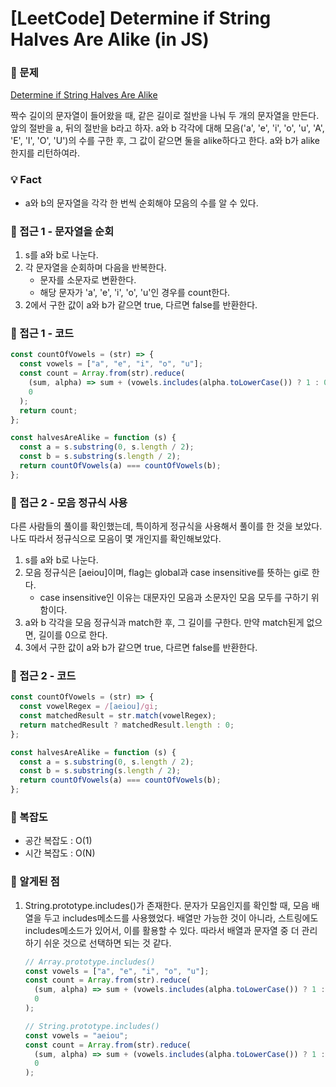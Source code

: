 # [LeetCode] Determine if String Halves Are Alike (in JS)

### 📖 문제

[Determine if String Halves Are Alike](https://leetcode.com/explore/challenge/card/april-leetcoding-challenge-2021/593/week-1-april-1st-april-7th/3699/)

짝수 길이의 문자열이 들어왔을 때, 같은 길이로 절반을 나눠 두 개의 문자열을 만든다.
앞의 절반을 a, 뒤의 절반을 b라고 하자.
a와 b 각각에 대해 모음('a', 'e', 'i', 'o', 'u', 'A', 'E', 'I', 'O', 'U')의 수를 구한 후, 그 값이 같으면 둘을 alike하다고 한다.
a와 b가 alike한지를 리턴하여라.

### 💡 Fact

- a와 b의 문자열을 각각 한 번씩 순회해야 모음의 수를 알 수 있다.

### 🚎 접근 1 - 문자열을 순회

1. s를 a와 b로 나눈다.
2. 각 문자열을 순회하며 다음을 반복한다.
   - 문자를 소문자로 변환한다.
   - 해당 문자가 'a', 'e', 'i', 'o', 'u'인 경우를 count한다.
3. 2에서 구한 값이 a와 b가 같으면 true, 다르면 false를 반환한다.

### 📝 접근 1 - 코드

```javascript
const countOfVowels = (str) => {
  const vowels = ["a", "e", "i", "o", "u"];
  const count = Array.from(str).reduce(
    (sum, alpha) => sum + (vowels.includes(alpha.toLowerCase()) ? 1 : 0),
    0
  );
  return count;
};

const halvesAreAlike = function (s) {
  const a = s.substring(0, s.length / 2);
  const b = s.substring(s.length / 2);
  return countOfVowels(a) === countOfVowels(b);
};
```

### 🚎 접근 2 - 모음 정규식 사용

다른 사람들의 풀이를 확인했는데, 특이하게 정규식을 사용해서 풀이를 한 것을 보았다. 나도 따라서 정규식으로 모음이 몇 개인지를 확인해보았다.

1. s를 a와 b로 나눈다.
2. 모음 정규식은 [aeiou]이며, flag는 global과 case insensitive를 뜻하는 gi로 한다.
   - case insensitive인 이유는 대문자인 모음과 소문자인 모음 모두를 구하기 위함이다.
3. a와 b 각각을 모음 정규식과 match한 후, 그 길이를 구한다. 만약 match된게 없으면, 길이를 0으로 한다.
4. 3에서 구한 값이 a와 b가 같으면 true, 다르면 false를 반환한다.

### 📝 접근 2 - 코드

```javascript
const countOfVowels = (str) => {
  const vowelRegex = /[aeiou]/gi;
  const matchedResult = str.match(vowelRegex);
  return matchedResult ? matchedResult.length : 0;
};

const halvesAreAlike = function (s) {
  const a = s.substring(0, s.length / 2);
  const b = s.substring(s.length / 2);
  return countOfVowels(a) === countOfVowels(b);
};
```

### 🧭 복잡도

- 공간 복잡도 : O(1)
- 시간 복잡도 : O(N)

### 🧐 알게된 점

1. String.prototype.includes()가 존재한다.
   문자가 모음인지를 확인할 때, 모음 배열을 두고 includes메소드를 사용했었다.
   배열만 가능한 것이 아니라, 스트링에도 includes메소드가 있어서, 이를 활용할 수 있다. 따라서 배열과 문자열 중 더 관리하기 쉬운 것으로 선택하면 되는 것 같다.

   ```javascript
   // Array.prototype.includes()
   const vowels = ["a", "e", "i", "o", "u"];
   const count = Array.from(str).reduce(
     (sum, alpha) => sum + (vowels.includes(alpha.toLowerCase()) ? 1 : 0),
     0
   );

   // String.prototype.includes()
   const vowels = "aeiou";
   const count = Array.from(str).reduce(
     (sum, alpha) => sum + (vowels.includes(alpha.toLowerCase()) ? 1 : 0),
     0
   );
   ```
